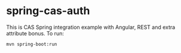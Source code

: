 # spring-cas-auth
This is CAS Spring integration example with Angular, REST and extra attribute bonus.
To run:
```
mvn spring-boot:run
```
